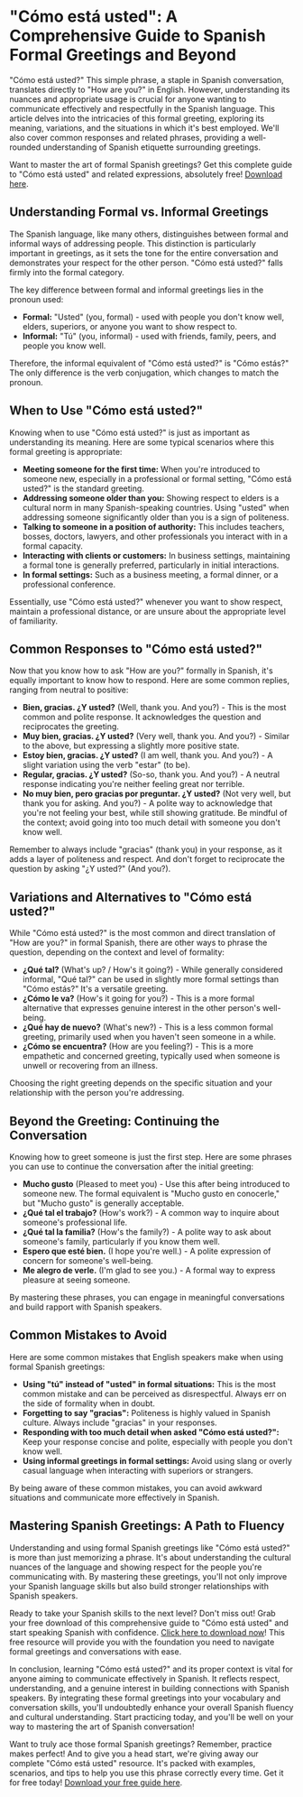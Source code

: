 # "Cómo está usted": A Comprehensive Guide to Spanish Formal Greetings and Beyond

"Cómo está usted?" This simple phrase, a staple in Spanish conversation, translates directly to "How are you?" in English. However, understanding its nuances and appropriate usage is crucial for anyone wanting to communicate effectively and respectfully in the Spanish language. This article delves into the intricacies of this formal greeting, exploring its meaning, variations, and the situations in which it's best employed. We'll also cover common responses and related phrases, providing a well-rounded understanding of Spanish etiquette surrounding greetings.

Want to master the art of formal Spanish greetings?  Get this complete guide to "Cómo está usted" and related expressions, absolutely free! [Download here](https://udemywork.com/como-esta-usted).

## Understanding Formal vs. Informal Greetings

The Spanish language, like many others, distinguishes between formal and informal ways of addressing people. This distinction is particularly important in greetings, as it sets the tone for the entire conversation and demonstrates your respect for the other person. "Cómo está usted?" falls firmly into the formal category.

The key difference between formal and informal greetings lies in the pronoun used:

*   **Formal:** "Usted" (you, formal) - used with people you don't know well, elders, superiors, or anyone you want to show respect to.
*   **Informal:** "Tú" (you, informal) - used with friends, family, peers, and people you know well.

Therefore, the informal equivalent of "Cómo está usted?" is "Cómo estás?" The only difference is the verb conjugation, which changes to match the pronoun.

## When to Use "Cómo está usted?"

Knowing when to use "Cómo está usted?" is just as important as understanding its meaning. Here are some typical scenarios where this formal greeting is appropriate:

*   **Meeting someone for the first time:** When you're introduced to someone new, especially in a professional or formal setting, "Cómo está usted?" is the standard greeting.
*   **Addressing someone older than you:**  Showing respect to elders is a cultural norm in many Spanish-speaking countries.  Using "usted" when addressing someone significantly older than you is a sign of politeness.
*   **Talking to someone in a position of authority:** This includes teachers, bosses, doctors, lawyers, and other professionals you interact with in a formal capacity.
*   **Interacting with clients or customers:**  In business settings, maintaining a formal tone is generally preferred, particularly in initial interactions.
*   **In formal settings:**  Such as a business meeting, a formal dinner, or a professional conference.

Essentially, use "Cómo está usted?" whenever you want to show respect, maintain a professional distance, or are unsure about the appropriate level of familiarity.

## Common Responses to "Cómo está usted?"

Now that you know how to ask "How are you?" formally in Spanish, it's equally important to know how to respond. Here are some common replies, ranging from neutral to positive:

*   **Bien, gracias. ¿Y usted?** (Well, thank you. And you?) - This is the most common and polite response.  It acknowledges the question and reciprocates the greeting.
*   **Muy bien, gracias. ¿Y usted?** (Very well, thank you. And you?) - Similar to the above, but expressing a slightly more positive state.
*   **Estoy bien, gracias. ¿Y usted?** (I am well, thank you. And you?) - A slight variation using the verb "estar" (to be).
*   **Regular, gracias. ¿Y usted?** (So-so, thank you. And you?) - A neutral response indicating you're neither feeling great nor terrible.
*   **No muy bien, pero gracias por preguntar. ¿Y usted?** (Not very well, but thank you for asking. And you?) -  A polite way to acknowledge that you're not feeling your best, while still showing gratitude.  Be mindful of the context; avoid going into too much detail with someone you don't know well.

Remember to always include "gracias" (thank you) in your response, as it adds a layer of politeness and respect.  And don't forget to reciprocate the question by asking "¿Y usted?" (And you?).

## Variations and Alternatives to "Cómo está usted?"

While "Cómo está usted?" is the most common and direct translation of "How are you?" in formal Spanish, there are other ways to phrase the question, depending on the context and level of formality:

*   **¿Qué tal?** (What's up? / How's it going?) - While generally considered informal, "Qué tal?" can be used in slightly more formal settings than "Cómo estás?" It's a versatile greeting.
*   **¿Cómo le va?** (How's it going for you?) - This is a more formal alternative that expresses genuine interest in the other person's well-being.
*   **¿Qué hay de nuevo?** (What's new?) - This is a less common formal greeting, primarily used when you haven't seen someone in a while.
*   **¿Cómo se encuentra?** (How are you feeling?) - This is a more empathetic and concerned greeting, typically used when someone is unwell or recovering from an illness.

Choosing the right greeting depends on the specific situation and your relationship with the person you're addressing.

## Beyond the Greeting: Continuing the Conversation

Knowing how to greet someone is just the first step.  Here are some phrases you can use to continue the conversation after the initial greeting:

*   **Mucho gusto** (Pleased to meet you) - Use this after being introduced to someone new.  The formal equivalent is "Mucho gusto en conocerle," but "Mucho gusto" is generally acceptable.
*   **¿Qué tal el trabajo?** (How's work?) - A common way to inquire about someone's professional life.
*   **¿Qué tal la familia?** (How's the family?) - A polite way to ask about someone's family, particularly if you know them well.
*   **Espero que esté bien.** (I hope you're well.) - A polite expression of concern for someone's well-being.
*   **Me alegro de verle.** (I'm glad to see you.) - A formal way to express pleasure at seeing someone.

By mastering these phrases, you can engage in meaningful conversations and build rapport with Spanish speakers.

## Common Mistakes to Avoid

Here are some common mistakes that English speakers make when using formal Spanish greetings:

*   **Using "tú" instead of "usted" in formal situations:**  This is the most common mistake and can be perceived as disrespectful.  Always err on the side of formality when in doubt.
*   **Forgetting to say "gracias":**  Politeness is highly valued in Spanish culture.  Always include "gracias" in your responses.
*   **Responding with too much detail when asked "Cómo está usted?":**  Keep your response concise and polite, especially with people you don't know well.
*   **Using informal greetings in formal settings:**  Avoid using slang or overly casual language when interacting with superiors or strangers.

By being aware of these common mistakes, you can avoid awkward situations and communicate more effectively in Spanish.

## Mastering Spanish Greetings: A Path to Fluency

Understanding and using formal Spanish greetings like "Cómo está usted?" is more than just memorizing a phrase. It's about understanding the cultural nuances of the language and showing respect for the people you're communicating with. By mastering these greetings, you'll not only improve your Spanish language skills but also build stronger relationships with Spanish speakers.

Ready to take your Spanish skills to the next level? Don't miss out! Grab your free download of this comprehensive guide to "Cómo está usted" and start speaking Spanish with confidence. [Click here to download now](https://udemywork.com/como-esta-usted)! This free resource will provide you with the foundation you need to navigate formal greetings and conversations with ease.

In conclusion, learning "Cómo está usted?" and its proper context is vital for anyone aiming to communicate effectively in Spanish. It reflects respect, understanding, and a genuine interest in building connections with Spanish speakers. By integrating these formal greetings into your vocabulary and conversation skills, you'll undoubtedly enhance your overall Spanish fluency and cultural understanding. Start practicing today, and you'll be well on your way to mastering the art of Spanish conversation!

Want to truly ace those formal Spanish greetings? Remember, practice makes perfect!  And to give you a head start, we're giving away our complete "Cómo está usted" resource.  It's packed with examples, scenarios, and tips to help you use this phrase correctly every time.  Get it for free today!  [Download your free guide here](https://udemywork.com/como-esta-usted).
